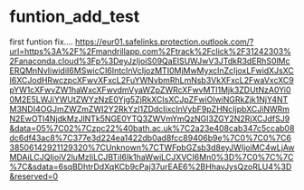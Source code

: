 # funtion_add_test

first funtion fix....
https://eur01.safelinks.protection.outlook.com/?url=https%3A%2F%2Fmandrillapp.com%2Ftrack%2Fclick%2F31242303%2Fanaconda.cloud%3Fp%3DeyJzIjoiS09QaElSUWJwV3JTdkR3dERhS0lMcERQMnNvIiwidiI6MSwicCI6IntcInVcIjozMTI0MjMwMyxcInZcIjoxLFwidXJsXCI6XCJodHRwczpcXFwvXFxcL2FuYWNvbmRhLmNsb3VkXFxcL2FwaVxcXC9pYW1cXFwvZW1haWxcXFwvdmVyaWZpZWRcXFwvMTI1Mjk3ZDUtNzA0Yi00M2E5LWJiYWUtZWYzNzE0Yjg5ZjRkXCIsXCJpZFwiOlwiNGRkZjk1NjY4NTM3NDI4OGJmZWZmZWI2Y2RkYzI1ZDdcIixcInVybF9pZHNcIjpbXCJiNWRmN2EwOTI4NjdkMzJlNTk5NGE0YTQ3ZWVmYmQzNGI3ZGY2N2RjXCJdfSJ9&data=05%7C02%7Czpc22%40bath.ac.uk%7C2a23e408cab347c5ccab08dc6df43ac8%7C377e3d224ea1422db0ad8fcc89406b9e%7C0%7C0%7C638506142921129320%7CUnknown%7CTWFpbGZsb3d8eyJWIjoiMC4wLjAwMDAiLCJQIjoiV2luMzIiLCJBTiI6Ik1haWwiLCJXVCI6Mn0%3D%7C0%7C%7C%7C&sdata=6sqBDhtrDdXqKCb9cPaj37urEAE6%2BHhavJysQzoRLU4%3D&reserved=0
